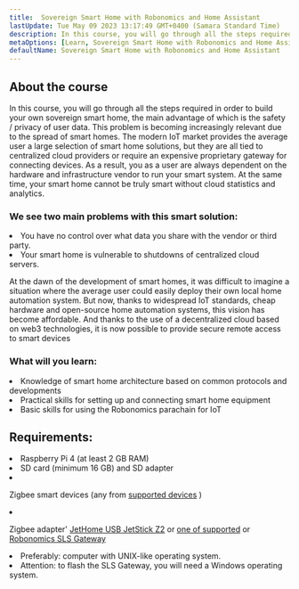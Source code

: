 ```yaml
---
title:  Sovereign Smart Home with Robonomics and Home Assistant
lastUpdate: Tue May 09 2023 13:17:49 GMT+0400 (Samara Standard Time)
description: In this course, you will go through all the steps required in order to build your own sovereign smart home, the main advantage of which is the safety / privacy of user data
metaOptions: [Learn, Sovereign Smart Home with Robonomics and Home Assistant]
defaultName: Sovereign Smart Home with Robonomics and Home Assistant
---
```


## About the course

In this course, you will go through all the steps required in order to build your own sovereign smart home, the main advantage of which is the safety / privacy of user data. This problem is becoming increasingly relevant  due to the spread of smart homes. The modern IoT market provides  the average user a large selection of smart home solutions, but they are all tied to centralized cloud providers or require an expensive proprietary gateway for connecting devices. As a result, you as a user are always dependent on the hardware and infrastructure vendor to run your smart system. At the same time, your smart home cannot be truly smart without cloud statistics and analytics.

### We see two main problems with this smart solution:

<List>
  <li>  You have no control over what data you share with the vendor or third party.
    
  </li>
  <li> Your smart home is vulnerable to shutdowns of centralized cloud servers.
  </li>
</List>

At the dawn of the development of smart homes, it was difficult to imagine a situation where the average user could easily deploy their own local home automation system. But now, thanks to widespread IoT standards, cheap hardware and open-source home automation systems, this vision has become affordable. And thanks to  the use of a decentralized cloud based on web3 technologies, it is now possible to provide secure remote access to smart devices

### What will you learn:

<List type="plus">
  <li>
    Knowledge of smart home architecture based on common protocols and developments
  </li>
  <li>
   Practical skills for setting up and connecting smart home equipment
  </li>
   <li>
    Basic skills for using the Robonomics parachain for IoT
  </li>
</List>


## Requirements:

<List>
<li>
  Raspberry Pi 4 (at least 2 GB RAM)
</li>
<li>
  SD card (minimum 16 GB) and SD adapter
</li>
<li class="flex">

  Zigbee smart devices (any from [supported devices](https://slsys.io/en/action/supported_devices.html) )
</li>
<li class="flex">

  Zigbee adapter' [JetHome USB JetStick Z2](https://jethome.ru/z2/?sl=en) or [one of supported](https://www.zigbee2mqtt.io/guide/adapters/) or [Robonomics SLS Gateway](https://oshwlab.com/ludovich88/robonomics_sls_gateway_v01)
</li>

<li>
  Preferably: computer with UNIX-like operating system.
</li>
<li>
  <span class="accent">Attention</span>: to flash the SLS Gateway, you will need a Windows operating system.
</li>
</List>

